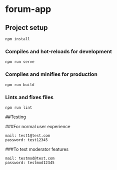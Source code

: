 # forum-app

## Project setup
```
npm install
```

### Compiles and hot-reloads for development
```
npm run serve
```

### Compiles and minifies for production
```
npm run build
```

### Lints and fixes files
```
npm run lint
```

##Testing

###For normal user experience
```
mail: test1@test.com
password: test12345
```
###To test moderator features
```
mail: testmod@test.com
password: testmod12345
```
